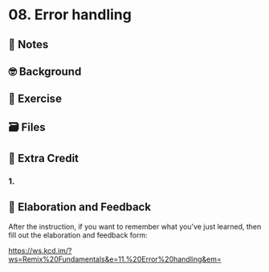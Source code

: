 # 08. Error handling

## 📝 Notes

## 🤓 Background

## 💪 Exercise

## 🗃 Files

## 💯 Extra Credit

### 1.

## 🦉 Elaboration and Feedback

After the instruction, if you want to remember what you've just learned, then
fill out the elaboration and feedback form:

https://ws.kcd.im/?ws=Remix%20Fundamentals&e=11.%20Error%20handling&em=
